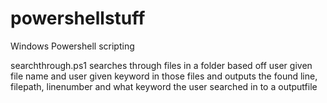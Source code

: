 # powershellstuff
Windows Powershell scripting

searchthrough.ps1 searches through files in a folder based off user given file name
and user given keyword in those files and outputs the found line, filepath, linenumber and what keyword the user searched
in to a outputfile

